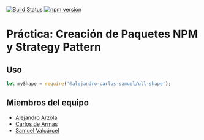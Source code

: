 [![Build Status](https://travis-ci.org/ULL-ESIT-DSI-1617/creacion-de-paquetes-npm-alejandro-carlos-samuel-35l2-p5.svg?branch=master)](https://travis-ci.org/ULL-ESIT-DSI-1617/creacion-de-paquetes-npm-alejandro-carlos-samuel-35l2-p5) [![npm version](https://badge.fury.io/js/%40alejandro-carlos-samuel%2Full-shape.svg)](https://badge.fury.io/js/%40alejandro-carlos-samuel%2Full-shape)

# Práctica: Creación de Paquetes NPM y Strategy Pattern

## Uso

```javascript
let myShape = require('@alejandro-carlos-samuel/ull-shape');
```

## Miembros del equipo

* [Alejandro Arzola](http://aleag.github.io)
* [Carlos de Armas](http://alu0100816167.github.io)
* [Samuel Valcárcel](http://cosaca.github.io)
